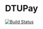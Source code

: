# DTUPay

[![Build Status](http://fm-15.compute.dtu.dk:8282/buildStatus/icon?job=DTU+Pay+Exam)](http://fm-15.compute.dtu.dk:8282/job/DTU%20Pay%20Exam/)